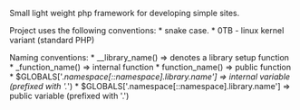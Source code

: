 Small light weight php framework for developing simple sites.

Project uses the following conventions:
	* snake case.
	* 0TB - linux kernel variant (standard PHP)

Naming conventions:
	* __library_name() => denotes a library setup function	
	* _function_name() => internal function	
	* function_name() => public function	
	* $GLOBALS['._namespace[::namespace].library.name'] => internal variable (prefixed with '._')
	* $GLOBALS['.namespace[::namespace].library.name'] => public variable (prefixed with '.')
	
